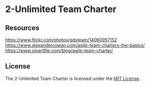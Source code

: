 # 2-Unlimited Team Charter

## Resources

https://www.flickr.com/photos/gdsteam/14060957152
https://www.alexandercowan.com/agile-team-charters-the-basics/
https://www.smartfile.com/blog/agile-team-charter/

## License

The 2-Unlimited Team Charter is licensed under the [MIT License](LICENSE).